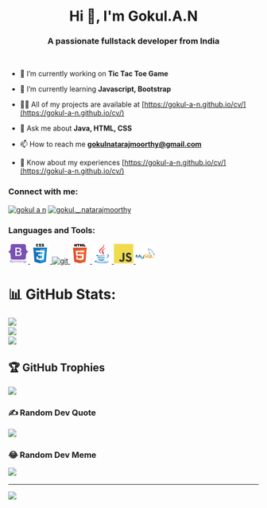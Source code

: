 <h1 align="center">Hi 👋, I'm Gokul.A.N</h1>
<h3 align="center">A passionate fullstack developer from India</h3>

<p align="left"> <a href="https://twitter.com/" target="blank"><img src="https://img.shields.io/twitter/follow/?logo=twitter&style=for-the-badge" alt="" /></a> </p>

- 🔭 I’m currently working on **Tic Tac Toe Game**

- 🌱 I’m currently learning **Javascript, Bootstrap**

- 👨‍💻 All of my projects are available at [https://gokul-a-n.github.io/cv/](https://gokul-a-n.github.io/cv/)

- 💬 Ask me about **Java, HTML, CSS**

- 📫 How to reach me **gokulnatarajmoorthy@gmail.com**

- 📄 Know about my experiences [https://gokul-a-n.github.io/cv/](https://gokul-a-n.github.io/cv/)

<h3 align="left">Connect with me:</h3>
<p align="left">
<a href="https://linkedin.com/in/Gokul A N" target="blank"><img align="center" src="https://raw.githubusercontent.com/rahuldkjain/github-profile-readme-generator/master/src/images/icons/Social/linked-in-alt.svg" alt="gokul a n" height="30" width="40" /></a>
<a href="https://instagram.com/gokul._.natarajmoorthy" target="blank"><img align="center" src="https://raw.githubusercontent.com/rahuldkjain/github-profile-readme-generator/master/src/images/icons/Social/instagram.svg" alt="gokul._.natarajmoorthy" height="30" width="40" /></a>
</p>

<h3 align="left">Languages and Tools:</h3>
<p align="left"> <a href="https://getbootstrap.com" target="_blank" rel="noreferrer"> <img src="https://raw.githubusercontent.com/devicons/devicon/master/icons/bootstrap/bootstrap-plain-wordmark.svg" alt="bootstrap" width="40" height="40"/> </a> <a href="https://www.w3schools.com/css/" target="_blank" rel="noreferrer"> <img src="https://raw.githubusercontent.com/devicons/devicon/master/icons/css3/css3-original-wordmark.svg" alt="css3" width="40" height="40"/> </a> <a href="https://git-scm.com/" target="_blank" rel="noreferrer"> <img src="https://www.vectorlogo.zone/logos/git-scm/git-scm-icon.svg" alt="git" width="40" height="40"/> </a> <a href="https://www.w3.org/html/" target="_blank" rel="noreferrer"> <img src="https://raw.githubusercontent.com/devicons/devicon/master/icons/html5/html5-original-wordmark.svg" alt="html5" width="40" height="40"/> </a> <a href="https://www.java.com" target="_blank" rel="noreferrer"> <img src="https://raw.githubusercontent.com/devicons/devicon/master/icons/java/java-original.svg" alt="java" width="40" height="40"/> </a> <a href="https://developer.mozilla.org/en-US/docs/Web/JavaScript" target="_blank" rel="noreferrer"> <img src="https://raw.githubusercontent.com/devicons/devicon/master/icons/javascript/javascript-original.svg" alt="javascript" width="40" height="40"/> </a> <a href="https://www.mysql.com/" target="_blank" rel="noreferrer"> <img src="https://raw.githubusercontent.com/devicons/devicon/master/icons/mysql/mysql-original-wordmark.svg" alt="mysql" width="40" height="40"/> </a> </p>


# 📊 GitHub Stats:
![](https://github-readme-stats.vercel.app/api?username=GOKUL-A-N&theme=nightowl&hide_border=false&include_all_commits=true&count_private=false)<br/>
![](https://github-readme-streak-stats.herokuapp.com/?user=GOKUL-A-N&theme=nightowl&hide_border=false)<br/>
![](https://github-readme-stats.vercel.app/api/top-langs/?username=GOKUL-A-N&theme=nightowl&hide_border=false&include_all_commits=true&count_private=false&layout=compact)

## 🏆 GitHub Trophies
![](https://github-profile-trophy.vercel.app/?username=GOKUL-A-N&theme=radical&no-frame=false&no-bg=true&margin-w=4)

### ✍️ Random Dev Quote
![](https://quotes-github-readme.vercel.app/api?type=horizontal&theme=dark)

### 😂 Random Dev Meme
<img src="https://random-memer.herokuapp.com/" width="512px"/>

---
[![](https://visitcount.itsvg.in/api?id=GOKUL-A-N&icon=2&color=6)](https://visitcount.itsvg.in)

<!-- Proudly created with GPRM ( https://gprm.itsvg.in ) -->
